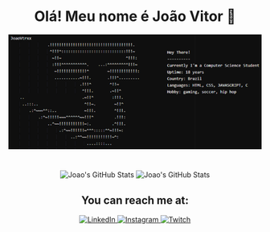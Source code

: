 
<h1 align="center"> Olá! Meu nome é João Vitor 👀</h1>

<p align="center">
<img alt="terminal" heigth="160em" src="terminal.png">
</p>

#

<p align="center">  
<img alt="Joao's GitHub Stats" height="160em" src="https://github-readme-stats.vercel.app/api?username=JoaoVtrxx&show_icons=true&border_color=ffff00&theme=yeblu&custom_title=João's%20Stats&rank_icon=github">
<img alt="Joao's GitHub Stats" height="160em" src="https://github-readme-stats.vercel.app/api/top-langs/?username=JoaoVtrxx&layout=compact&theme=yeblu&border_color=ffff00">
</p>

<h2 align="center">You can reach me at:</h2>

<p align="center">
<a href="https://www.linkedin.com/in/joão-vitor-da-silva-3750a325a/">
<img alt="LinkedIn" src="https://img.shields.io/badge/LinkedIn-0077B5?style=for-the-badge&logo=linkedin&logoColor=white">
</a>
<a href="https://www.instagram.com/joaovtrsilvaa/">
<img alt="Instagram" src="https://img.shields.io/badge/Instagram-E4405F?style=for-the-badge&logo=instagram&logoColor=white">
</a>
<a href="https://discordapp.com/users/532311439952707624/">
<img alt="Twitch" src="https://img.shields.io/badge/Discord-7289DA?style=for-the-badge&logo=discord&logoColor=white">
</a>
</p>
